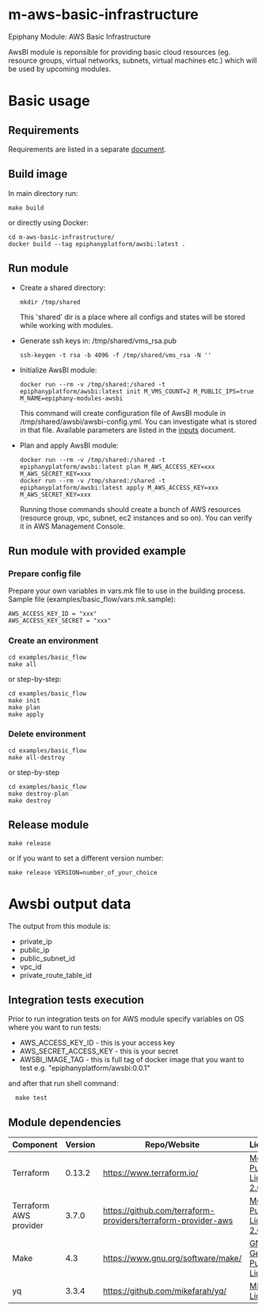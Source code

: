 # m-aws-basic-infrastructure

Epiphany Module: AWS Basic Infrastructure

AwsBI module is reponsible for providing basic cloud resources (eg. resource groups, virtual networks, subnets, virtual machines etc.) which will be used by upcoming modules.

# Basic usage

## Requirements

Requirements are listed in a separate [document](docs/REQUIREMENTS.md).

## Build image

In main directory run:

  ```shell
  make build
  ```

or directly using Docker:

  ```shell
  cd m-aws-basic-infrastructure/
  docker build --tag epiphanyplatform/awsbi:latest .
  ```

## Run module

* Create a shared directory:

  ```shell
  mkdir /tmp/shared
  ```

  This 'shared' dir is a place where all configs and states will be stored while working with modules.

* Generate ssh keys in: /tmp/shared/vms_rsa.pub

  ```shell
  ssh-keygen -t rsa -b 4096 -f /tmp/shared/vms_rsa -N ''
  ```

* Initialize AwsBI module:

  ```shell
  docker run --rm -v /tmp/shared:/shared -t epiphanyplatform/awsbi:latest init M_VMS_COUNT=2 M_PUBLIC_IPS=true M_NAME=epiphany-modules-awsbi
  ```

  This command will create configuration file of AwsBI module in /tmp/shared/awsbi/awsbi-config.yml. You can investigate what is stored in that file.
  Available parameters are listed in the [inputs](docs/INPUTS.adoc) document.

* Plan and apply AwsBI module:

  ```shell
  docker run --rm -v /tmp/shared:/shared -t epiphanyplatform/awsbi:latest plan M_AWS_ACCESS_KEY=xxx M_AWS_SECRET_KEY=xxx
  docker run --rm -v /tmp/shared:/shared -t epiphanyplatform/awsbi:latest apply M_AWS_ACCESS_KEY=xxx M_AWS_SECRET_KEY=xxx
  ```

  Running those commands should create a bunch of AWS resources (resource group, vpc, subnet, ec2 instances and so on). 
  You can verify it in AWS Management Console.

## Run module with provided example

### Prepare config file

Prepare your own variables in vars.mk file to use in the building process.
Sample file (examples/basic_flow/vars.mk.sample):

  ```shell
  AWS_ACCESS_KEY_ID = "xxx"
  AWS_ACCESS_KEY_SECRET = "xxx"
  ```

### Create an environment

  ```shell
  cd examples/basic_flow
  make all
  ```

or step-by-step:

  ```shell
  cd examples/basic_flow
  make init
  make plan
  make apply
  ```

### Delete environment

  ```shell
  cd examples/basic_flow
  make all-destroy
  ```

or step-by-step

  ```shell
  cd examples/basic_flow
  make destroy-plan
  make destroy
  ```

## Release module

  ```shell
  make release
  ```

or if you want to set a different version number:

  ```shell
  make release VERSION=number_of_your_choice
  ```

# Awsbi output data

The output from this module is:

* private_ip
* public_ip
* public_subnet_id
* vpc_id
* private_route_table_id

## Integration tests execution

Prior to run integration tests on for AWS module specify variables on OS where you want to run tests:
- AWS_ACCESS_KEY_ID - this is your access key
- AWS_SECRET_ACCESS_KEY - this is your secret
- AWSBI_IMAGE_TAG - this is full tag of docker image that you want to test e.g. "epiphanyplatform/awsbi:0.0.1"

and after that run shell command:

```shell
  make test
```

## Module dependencies

| Component                 | Version | Repo/Website                                          | License                                                           |
| ------------------------- | ------- | ----------------------------------------------------- | ----------------------------------------------------------------- |
| Terraform                 | 0.13.2  | https://www.terraform.io/                             | [Mozilla Public License 2.0](https://github.com/hashicorp/terraform/blob/master/LICENSE) |
| Terraform AWS provider    | 3.7.0   | https://github.com/terraform-providers/terraform-provider-aws | [Mozilla Public License 2.0](https://github.com/terraform-providers/terraform-provider-aws/blob/master/LICENSE) |
| Make                      | 4.3     | https://www.gnu.org/software/make/                    | [GNU General Public License](https://www.gnu.org/licenses/gpl-3.0.html) |
| yq                        | 3.3.4   | https://github.com/mikefarah/yq/                      | [MIT License](https://github.com/mikefarah/yq/blob/master/LICENSE) |
